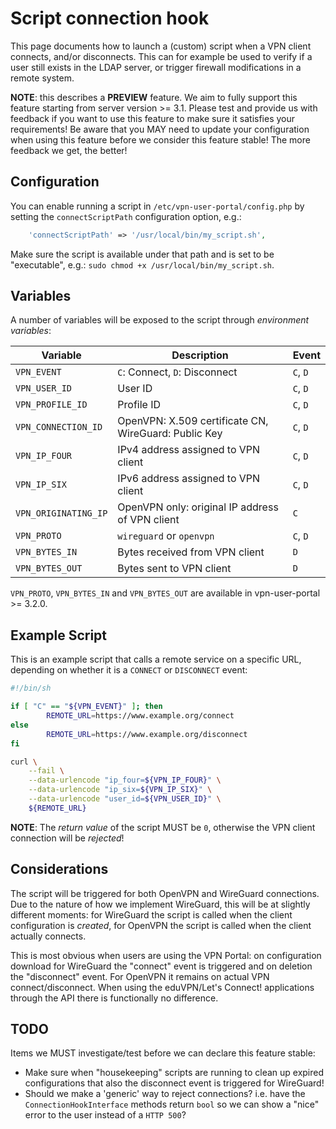 # Script connection hook

This page documents how to launch a (custom) script when a VPN client connects, 
and/or disconnects. This can for example be used to verify if a user still 
exists in the LDAP server, or trigger firewall modifications in a remote 
system.

**NOTE**: this describes a **PREVIEW** feature. We aim to fully support this 
feature starting from server version >= 3.1. Please test and provide us with 
feedback if you want to use this feature to make sure it satisfies your 
requirements! Be aware that you MAY need to update your configuration when 
using this feature before we consider this feature stable! The more feedback we 
get, the better!

## Configuration

You can enable running a script in `/etc/vpn-user-portal/config.php` by setting
the `connectScriptPath` configuration option, e.g.:

```php
    'connectScriptPath' => '/usr/local/bin/my_script.sh',
```

Make sure the script is available under that path and is set to be 
"executable", e.g.: `sudo chmod +x /usr/local/bin/my_script.sh`.

## Variables

A number of variables will be exposed to the script through 
_environment variables_:

| Variable             | Description                                          | Event    | 
| -------------------- | ---------------------------------------------------- | -------- |
| `VPN_EVENT`          | `C`: Connect, `D`: Disconnect                        | `C`, `D` |
| `VPN_USER_ID`        | User ID                                              | `C`, `D` |
| `VPN_PROFILE_ID`     | Profile ID                                           | `C`, `D` |
| `VPN_CONNECTION_ID`  | OpenVPN: X.509 certificate CN, WireGuard: Public Key | `C`, `D` |
| `VPN_IP_FOUR`        | IPv4 address assigned to VPN client                  | `C`, `D` |
| `VPN_IP_SIX`         | IPv6 address assigned to VPN client                  | `C`, `D` |
| `VPN_ORIGINATING_IP` | OpenVPN only: original IP address of VPN client      | `C`      |
| `VPN_PROTO`          | `wireguard` or `openvpn`                             | `C`, `D` |
| `VPN_BYTES_IN`       | Bytes received from VPN client                       | `D`      |
| `VPN_BYTES_OUT`      | Bytes sent to VPN client                             | `D`      |

`VPN_PROTO`, `VPN_BYTES_IN` and `VPN_BYTES_OUT` are available in 
vpn-user-portal >= 3.2.0.

## Example Script

This is an example script that calls a remote service on a specific URL, 
depending on whether it is a `CONNECT` or `DISCONNECT` event:

```bash
#!/bin/sh

if [ "C" == "${VPN_EVENT}" ]; then
        REMOTE_URL=https://www.example.org/connect
else
        REMOTE_URL=https://www.example.org/disconnect
fi

curl \
    --fail \
    --data-urlencode "ip_four=${VPN_IP_FOUR}" \
    --data-urlencode "ip_six=${VPN_IP_SIX}" \
    --data-urlencode "user_id=${VPN_USER_ID}" \
    ${REMOTE_URL}
```

**NOTE**: The _return value_ of the script MUST be `0`, otherwise the VPN 
client connection will be _rejected_!

## Considerations

The script will be triggered for both OpenVPN and WireGuard connections. Due to 
the nature of how we implement WireGuard, this will be at slightly different
moments: for WireGuard the script is called when the client configuration is
_created_, for OpenVPN the script is called when the client actually connects.

This is most obvious when users are using the VPN Portal: on configuration 
download for WireGuard the "connect" event is triggered and on deletion the 
"disconnect" event. For OpenVPN it remains on actual VPN connect/disconnect. 
When using the eduVPN/Let's Connect! applications through the API there is 
functionally no difference.

## TODO

Items we MUST investigate/test before we can declare this feature stable:

* Make sure when "housekeeping" scripts are running to clean up expired 
  configurations that also the disconnect event is triggered for WireGuard!
* Should we make a 'generic' way to reject connections? i.e. have the 
  `ConnectionHookInterface` methods return `bool` so we can show a "nice" error 
  to the user instead of a `HTTP 500`?
